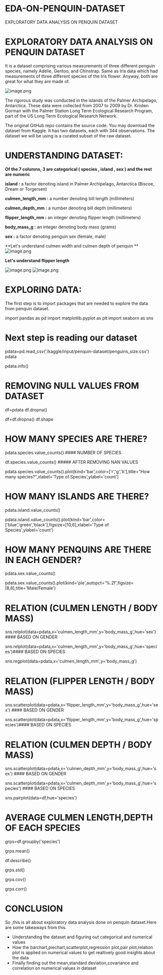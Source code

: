 # EDA-ON-PENQUIN-DATASET
EXPLORATORY DATA ANALYSIS ON PENQUIN DATASET
# EXPLORATORY DATA ANALYSIS ON PENQUIN DATASET

It is a dataset comprising various measurements of three different penguin species, namely Adelie, Gentoo, and Chinstrap. Same as Iris data which had measurements of three different species of the Iris flower. Anyway, both are great for what they are made of.

![image.png](attachment:8ff26671-cec1-4dc4-b420-af41a70ed2df.png)

The rigorous study was conducted in the islands of the Palmer Archipelago, Antarctica. These data were collected from 2007 to 2009 by Dr. Kristen Gorman with the Palmer Station Long Term Ecological Research Program, part of the US Long Term Ecological Research Network.

The original GitHub repo contains the source code. You may download the dataset from Kaggle. It has two datasets, each with 344 observations. The dataset we will be using is a curated subset of the raw dataset.

# UNDERSTANDING DATASET:

**Of the 7 columns, 3 are categorical ( species , island , sex ) and the rest are numeric**

**island :** a factor denoting island in Palmer Archipelago, Antarctica (Biscoe,
         Dream or Torgersen)

**culmen_length_mm :** a number denoting bill length (millimeters)

**culmen_depth_mm :** a number denoting bill depth (millimeters)

**flipper_length_mm :** an integer denoting flipper length (millimeters)

**body_mass_g :** an integer denoting body mass (grams)

**sex :** a factor denoting penguin sex (female, male)

**Let's understand culmen width and culmen depth of penquin
**
![image.png](attachment:2348296f-6c32-4783-ba53-620147cfadc7.png)

**Let's understand flipper length**

![image.png](attachment:75799624-84a6-49f3-836b-c314e8bcc030.png)
![image.png](attachment:41a970cb-bd78-46fd-99b8-685bc12f66da.png)



# EXPLORING DATA:

The first step is to import packages that are needed to explore the data from penquin dataset.

import pandas as pd
import matplotlib.pyplot as plt
import seaborn as sns

# Next step is reading our dataset

pdata=pd.read_csv('/kaggle/input/penquin-dataset/penguins_size.csv')
pdata

pdata.info()

# REMOVING NULL VALUES FROM DATASET

df=pdata
df.dropna()

df=df.dropna()
df.shape

#  HOW MANY SPECIES ARE THERE?

pdata.species.value_counts() #### NUMBER OF SPECIES

df.species.value_counts() ##### AFTER REMOVING NAN VALUES

pdata.species.value_counts().plot(kind='bar',color=['r','g','b'],title="How many species?",xlabel='Type of Species',ylabel='count')

# HOW MANY ISLANDS ARE THERE?

pdata.island.value_counts()

pdata.island.value_counts().plot(kind='bar',color=['blue','green','black'],figsize=[10,6],xlabel='Type of Species',ylabel='count')

# HOW MANY PENQUINS ARE THERE IN EACH GENDER?

pdata.sex.value_counts()

pdata.sex.value_counts().plot(kind='pie',autopct='%.2f',figsize=[8,8],title='Male/Female')

# RELATION (CULMEN LENGTH / BODY MASS)

sns.relplot(data=pdata,x='culmen_length_mm',y='body_mass_g',hue='sex')#### BASED ON GENDER

sns.relplot(data=pdata,x='culmen_length_mm',y='body_mass_g',hue='species')#### BASED ON SPECIES

sns.regplot(data=pdata,x='culmen_length_mm',y='body_mass_g')

#  RELATION (FLIPPER LENGTH / BODY MASS)

sns.scatterplot(data=pdata,x='flipper_length_mm',y='body_mass_g',hue='sex') #### BASED ON GENDER

sns.scatterplot(data=pdata,x='flipper_length_mm',y='body_mass_g',hue='species')#### BASED ON SPECIES

# RELATION (CULMEN DEPTH / BODY MASS)

sns.scatterplot(data=pdata,x='culmen_depth_mm',y='body_mass_g',hue='sex') #### BASED ON GENDER

sns.scatterplot(data=pdata,x='culmen_depth_mm',y='body_mass_g',hue='species') #### BASED ON SPECIES

sns.pairplot(data=df,hue='species')

# AVERAGE CULMEN LENGTH,DEPTH OF EACH SPECIES

grps=df.groupby('species')

grps.mean()

df.describe()

grps.std()

grps.cov()

grps.corr()

# CONCLUSION

 So ,this is all about exploratory data analysis done on penquin dataset.Here are some takeaways from this.
 
* Understanding the dataset and figuring out categorical and numerical values 
* How the barchart,piechart,scatterplot,regression plot,pair plot,relation plot is applied on numerical values to get realtively good insights about the data
* Finally finding out the mean,standard deviation,covariance and correlation on numerical values in dataset

